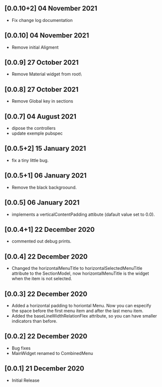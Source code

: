 
## [0.0.10+2] 04 November 2021

* Fix change log documentation

## [0.0.10] 04 November 2021

* Remove initial Aligment

## [0.0.9] 27 October 2021

* Remove Material widget from root\

## [0.0.8] 27 October 2021

* Remove Global key in sections

## [0.0.7] 04 August 2021

* dipose the controllers
* update exemple pubspec

## [0.0.5+2] 15 January 2021

* fix a tiny little bug.

## [0.0.5+1] 06 January 2021

* Remove the black backgroound.

## [0.0.5] 06 January 2021

* implements a verticalContentPadding attibute (dafault value set to 0.0).

## [0.0.4+1] 22 December 2020

* commented out debug prints.

## [0.0.4] 22 December 2020

* Changed the horizontalMenuTitle to horizontalSelectedMenuTitle attribute to the SectionModel, now horizontalMenuTitle is the widget when the item is not selected.

## [0.0.3] 22 December 2020

* Added a horizontal padding to horiontal Menu. Now you can especify the space before the first menu item and after the last menu item.
* Added the baseLineWidthRelationFlex attribute, so you can have smaller indicators than before.

## [0.0.2] 22 December 2020

* Bug fixes
* MainWidget renamed to CombinedMenu

## [0.0.1] 21 December 2020

* Initial Release
